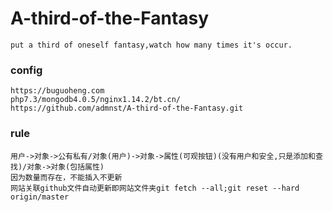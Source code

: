 # A-third-of-the-Fantasy

    put a third of oneself fantasy,watch how many times it's occur.
### config
    https://buguoheng.com
    php7.3/mongodb4.0.5/nginx1.14.2/bt.cn/
    https://github.com/admnst/A-third-of-the-Fantasy.git
### rule
    用户->对象->公有私有/对象(用户)->对象->属性(可观按钮)(没有用户和安全,只是添加和查找)/对象->对象(包括属性)
    因为数量而存在，不能插入不更新
    网站关联github文件自动更新即网站文件夹git fetch --all;git reset --hard origin/master
